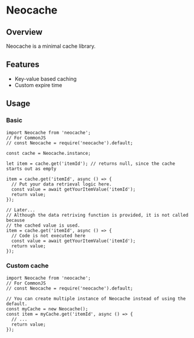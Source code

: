 # Neocache

## Overview
Neocache is a minimal cache library.

## Features

- Key-value based caching
- Custom expire time

## Usage

### Basic

```
import Neocache from 'neocache';
// For CommonJS
// const Neocache = require('neocache').default;

const cache = Neocache.instance;

let item = cache.get('itemId'); // returns null, since the cache starts out as empty

item = cache.get('itemId', async () => {
  // Put your data retrieval logic here.
  const value = await getYourItemValue('itemId');
  return value;
});

// Later...
// Although the data retriving function is provided, it is not called because
// the cached value is used.
item = cache.get('itemId', async () => {
  // Code is not executed here
  const value = await getYourItemValue('itemId');
  return value;
});

```

### Custom cache
```
import Neocache from 'neocache';
// For CommonJS
// const Neocache = require('neocache').default;

// You can create multiple instance of Neocache instead of using the default.
const myCache = new Neocache();
const item = myCache.get('itemId', async () => {
  // ...
  return value;
});

```
